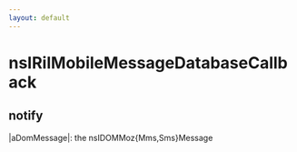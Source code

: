 ```yaml
---
layout: default
---
```


# nsIRilMobileMessageDatabaseCallback #

## notify ##

|aDomMessage|: the nsIDOMMoz{Mms,Sms}Message

